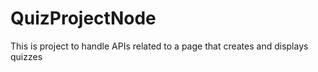 # QuizProjectNode
 This is project to handle APIs related to a page that creates and displays quizzes
